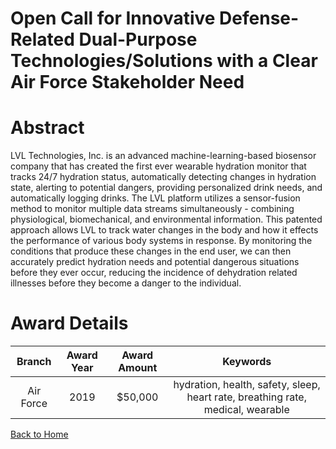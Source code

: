 
Open Call for Innovative Defense-Related Dual-Purpose Technologies/Solutions with a Clear Air Force Stakeholder Need
====================================================================================================================

# Abstract


LVL Technologies, Inc. is an advanced machine-learning-based biosensor company that has created the first ever wearable hydration monitor that tracks 24/7 hydration status, automatically detecting changes in hydration state, alerting to potential dangers, providing personalized drink needs, and automatically logging drinks. The LVL platform utilizes a sensor-fusion method to monitor multiple data streams simultaneously - combining physiological, biomechanical, and environmental information. This patented approach allows LVL to track water changes in the body and how it effects the performance of various body systems in response. By monitoring the conditions that produce these changes in the end user, we can then accurately predict hydration needs and potential dangerous situations before they ever occur, reducing the incidence of dehydration related illnesses before they become a danger to the individual.  

# Award Details

|Branch|Award Year|Award Amount|Keywords|
| :---: | :---: | :---: | :---: |
|Air Force|2019|$50,000|hydration, health, safety, sleep, heart rate, breathing rate, medical, wearable|
  
  


[Back to Home](https://github.com/chrischow/dod_sbir_awards/DJ/#1547)